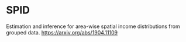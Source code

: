 # SPID
Estimation and inference for area-wise spatial income distributions from grouped data.  https://arxiv.org/abs/1904.11109
